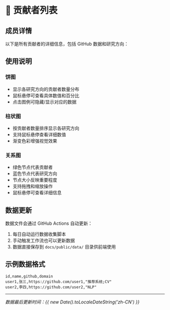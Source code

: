 # 👥 贡献者列表

<script setup>
import MembersList from './.vitepress/theme/members/MembersList.vue'
</script>



## 成员详情

以下是所有贡献者的详细信息，包括 GitHub 数据和研究方向：

<MembersList />

## 使用说明

### 饼图
- 显示各研究方向的贡献者数量分布
- 鼠标悬停可查看具体数值和百分比
- 点击图例可隐藏/显示对应的数据

### 柱状图
- 按贡献者数量排序显示各研究方向
- 支持鼠标悬停查看详细数值
- 渐变色彩增强视觉效果

### 关系图
- 绿色节点代表贡献者
- 蓝色节点代表研究方向
- 节点大小反映重要程度
- 支持拖拽和缩放操作
- 鼠标悬停可查看详细信息

## 数据更新

数据文件会通过 GitHub Actions 自动更新：

1. 每日自动运行数据收集脚本
2. 手动触发工作流也可以更新数据
3. 数据直接保存到 `docs/public/data/` 目录供前端使用

## 示例数据格式

```csv
id,name,github,domain
user1,张三,https://github.com/user1,"推荐系统;CV"
user2,李四,https://github.com/user2,"NLP"
```

---

*数据最后更新时间：{{ new Date().toLocaleDateString('zh-CN') }}*
